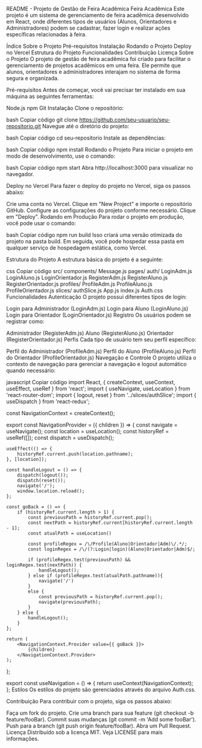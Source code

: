 README - Projeto de Gestão de Feira Acadêmica
Feira Acadêmica
Este projeto é um sistema de gerenciamento de feira acadêmica desenvolvido em React, onde diferentes tipos de usuários (Alunos, Orientadores e Administradores) podem se cadastrar, fazer login e realizar ações específicas relacionadas à feira.

Índice
Sobre o Projeto
Pré-requisitos
Instalação
Rodando o Projeto
Deploy no Vercel
Estrutura do Projeto
Funcionalidades
Contribuição
Licença
Sobre o Projeto
O projeto de gestão de feira acadêmica foi criado para facilitar o gerenciamento de projetos acadêmicos em uma feira. Ele permite que alunos, orientadores e administradores interajam no sistema de forma segura e organizada.

Pré-requisitos
Antes de começar, você vai precisar ter instalado em sua máquina as seguintes ferramentas:

Node.js
npm
Git
Instalação
Clone o repositório:

bash
Copiar código
git clone https://github.com/seu-usuario/seu-repositorio.git
Navegue até o diretório do projeto:

bash
Copiar código
cd seu-repositorio
Instale as dependências:

bash
Copiar código
npm install
Rodando o Projeto
Para iniciar o projeto em modo de desenvolvimento, use o comando:

bash
Copiar código
npm start
Abra http://localhost:3000 para visualizar no navegador.

Deploy no Vercel
Para fazer o deploy do projeto no Vercel, siga os passos abaixo:

Crie uma conta no Vercel.
Clique em "New Project" e importe o repositório GitHub.
Configure as configurações do projeto conforme necessário.
Clique em "Deploy".
Rodando em Produção
Para rodar o projeto em produção, você pode usar o comando:

bash
Copiar código
npm run build
Isso criará uma versão otimizada do projeto na pasta build. Em seguida, você pode hospedar essa pasta em qualquer serviço de hospedagem estática, como Vercel.

Estrutura do Projeto
A estrutura básica do projeto é a seguinte:

css
Copiar código
src/
  components/
    Message.js
  pages/
    auth/
      LoginAdm.js
      LoginAluno.js
      LoginOrientador.js
      RegisterAdm.js
      RegisterAluno.js
      RegisterOrientador.js
    profiles/
      ProfileAdm.js
      ProfileAluno.js
      ProfileOrientador.js
  slices/
    authSlice.js
  App.js
  index.js
  Auth.css
Funcionalidades
Autenticação
O projeto possui diferentes tipos de login:

Login para Administrador (LoginAdm.js)
Login para Aluno (LoginAluno.js)
Login para Orientador (LoginOrientador.js)
Registro
Os usuários podem se registrar como:

Administrador (RegisterAdm.js)
Aluno (RegisterAluno.js)
Orientador (RegisterOrientador.js)
Perfis
Cada tipo de usuário tem seu perfil específico:

Perfil do Administrador (ProfileAdm.js)
Perfil do Aluno (ProfileAluno.js)
Perfil do Orientador (ProfileOrientador.js)
Navegação e Controle
O projeto utiliza o contexto de navegação para gerenciar a navegação e logout automático quando necessário:

javascript
Copiar código
import React, { createContext, useContext, useEffect, useRef } from 'react';
import { useNavigate, useLocation } from 'react-router-dom';
import { logout, reset } from '../slices/authSlice';
import { useDispatch } from 'react-redux';

const NavigationContext = createContext();

export const NavigationProvider = ({ children }) => {
    const navigate = useNavigate();
    const location = useLocation();
    const historyRef = useRef([]);
    const dispatch = useDispatch();

    useEffect(() => {
        historyRef.current.push(location.pathname);
    }, [location]);

    const handleLogout = () => {
        dispatch(logout());
        dispatch(reset());
        navigate('/');
        window.location.reload();
    };

    const goBack = () => {
        if (historyRef.current.length > 1) {
            const previousPath = historyRef.current.pop();
            const nextPath = historyRef.current[historyRef.current.length - 1];
            const atualPath = useLocation()

            const profileRegex = /\/Profile(Aluno|Orientador|Adm)\/.*/;
            const loginRegex = /\/(?:Login|login)(Aluno|Orientador|Adm)$/;

            if (profileRegex.test(previousPath) && loginRegex.test(nextPath)) {
                handleLogout();
            } else if (profileRegex.test(atualPath.pathname)){
                navigate('/')
            }
            else {
                const previousPath = historyRef.current.pop();
                navigate(previousPath);
            }
        } else {
            handleLogout();
        }
    };

    return (
        <NavigationContext.Provider value={{ goBack }}>
            {children}
        </NavigationContext.Provider>
    );
};

export const useNavigation = () => {
    return useContext(NavigationContext);
};
Estilos
Os estilos do projeto são gerenciados através do arquivo Auth.css.

Contribuição
Para contribuir com o projeto, siga os passos abaixo:

Faça um fork do projeto.
Crie uma branch para sua feature (git checkout -b feature/fooBar).
Commit suas mudanças (git commit -m 'Add some fooBar').
Push para a branch (git push origin feature/fooBar).
Abra um Pull Request.
Licença
Distribuído sob a licença MIT. Veja LICENSE para mais informações.
